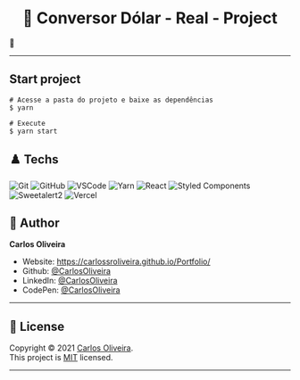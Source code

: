 <h1 align="center"> 🏴󠁧󠁢󠁥󠁮󠁧󠁿 Conversor Dólar - Real - Project</h1>

🖤 <br />

---

## Start project

    # Acesse a pasta do projeto e baixe as dependências
    $ yarn

    # Execute
    $ yarn start

## ♟️ Techs

![Git](https://img.shields.io/badge/-Git-F05032?style=flat-square&logo=git&logoColor=white)
![GitHub](https://img.shields.io/badge/-GitHub-F05032?style=flat-square&logo=git&logoColor=white)
![VSCode](https://img.shields.io/badge/-VSCode-0085D1?style=flat-square&logo=visual-studio-code&logoColor=white)
![Yarn](https://img.shields.io/badge/-Yarn-2C8EBB?style=flat-square&logo=npm&logoColor=white)
![React](https://img.shields.io/badge/-React.js-45b8d8?style=flat-square&logo=react&logoColor=white)
![Styled Components](https://img.shields.io/badge/-Styled_Components-db7092?style=flat-square&logo=styled-components&logoColor=white)
![Sweetalert2](https://img.shields.io/badge/-Sweetalert2-db7092?style=flat-square&logo=styled-components&logoColor=white)
![Vercel](https://img.shields.io/badge/-Vercel-000000?style=flat-square&logo=vercel&logoColor=white)

## 👤 Author

**Carlos Oliveira**

- Website: https://carlossroliveira.github.io/Portfolio/
- Github: [@CarlosOliveira](https://github.com/carlossroliveira)
- LinkedIn: [@CarlosOliveira](https://www.linkedin.com/in/carlos-oliveira-ab93941a1/)
- CodePen: [@CarlosOliveira](https://codepen.io/carlosjs)

---

## 📝 License

Copyright © 2021 [Carlos Oliveira](https://github.com/carlossroliveira).<br />
This project is [MIT](https://github.com/carlossroliveira/screenboard/blob/master/LICENSE) licensed.

---
